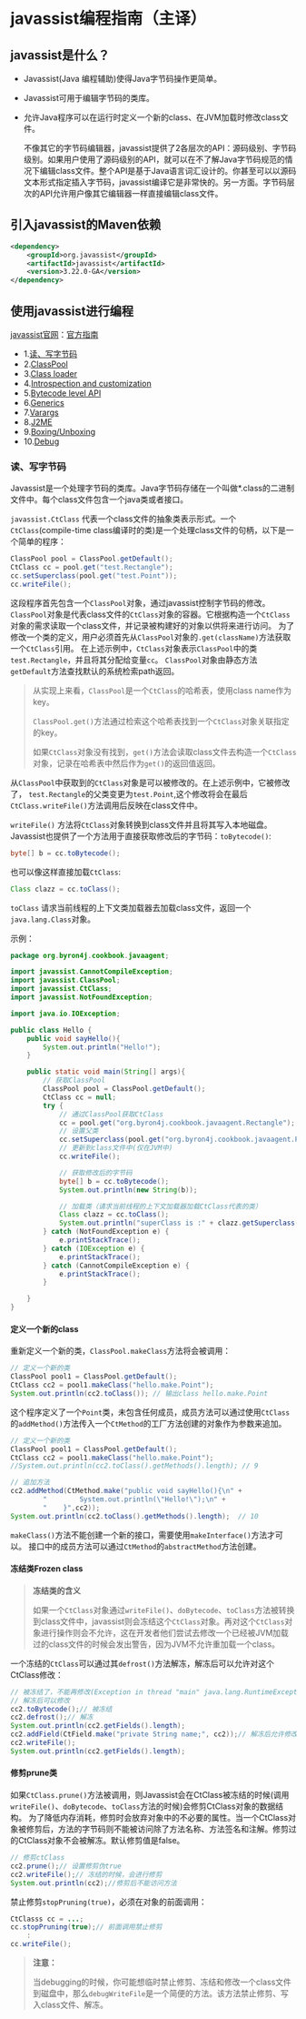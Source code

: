 # javassist编程指南（主译）

## javassist是什么？

- Javassist(Java 编程辅助)使得Java字节码操作更简单。
- Javassist可用于编辑字节码的类库。
- 允许Java程序可以在运行时定义一个新的class、在JVM加载时修改class文件。

  不像其它的字节码编辑器，javassist提供了2各层次的API：源码级别、字节码级别。如果用户使用了源码级别的API，就可以在不了解Java字节码规范的情况下编辑class文件。整个API是基于Java语言词汇设计的。你甚至可以以源码文本形式指定插入字节码，javassist编译它是非常快的。另一方面。字节码层次的API允许用户像其它编辑器一样直接编辑class文件。
  
## 引入javassist的Maven依赖

```xml
<dependency>
    <groupId>org.javassist</groupId>
    <artifactId>javassist</artifactId>
    <version>3.22.0-GA</version>
</dependency>
```

## 使用javassist进行编程

 [javassist官网](http://www.javassist.org/)：[官方指南](http://www.javassist.org/tutorial/tutorial.html)
 
- 1.[读、写字节码]() 
- 2.[ClassPool]() 
- 3.[Class loader]() 
- 4.[Introspection and customization]() 
- 5.[Bytecode level API]() 
- 6.[Generics]() 
- 7.[Varargs]() 
- 8.[J2ME]() 
- 9.[Boxing/Unboxing]() 
- 10.[Debug]()


### 读、写字节码

  Javassist是一个处理字节码的类库。Java字节码存储在一个叫做*.class的二进制文件中。每个class文件包含一个java类或者接口。
  
  ```javassist.CtClass``` 代表一个class文件的抽象类表示形式。一个```CtClass```(compile-time class编译时的类)是一个处理class文件的句柄，以下是一个简单的程序：

```java
ClassPool pool = ClassPool.getDefault();
CtClass cc = pool.get("test.Rectangle");
cc.setSuperclass(pool.get("test.Point"));
cc.writeFile();
```

这段程序首先包含一个```ClassPool```对象，通过javassist控制字节码的修改。```ClassPool```对象是代表class文件的```CtClass```对象的容器。它根据构造一个```CtClass```对象的需求读取一个class文件，并记录被构建好的对象以供将来进行访问。
为了修改一个类的定义，用户必须首先从```ClassPool```对象的```.get(className)```方法获取一个```CtClass```引用。
在上述示例中，```CtClass```对象表示```ClassPool```中的类```test.Rectangle```，并且将其分配给变量```cc```。
```ClassPool```对象由静态方法```getDefault```方法查找默认的系统检索path返回。

>从实现上来看，```ClassPool```是一个```CtClass```的哈希表，使用class name作为key。
>
>```ClassPool.get()```方法通过检索这个哈希表找到一个```CtClass```对象关联指定的key。
>
>如果```CtClass```对象没有找到，```get()```方法会读取class文件去构造一个```CtClass```对象，记录在哈希表中然后作为```get()```的返回值返回。

从```ClassPool```中获取到的```CtClass```对象是可以被修改的。在上述示例中，它被修改了， ```test.Rectangle```的父类变更为```test.Point```,这个修改将会在最后```CtClass.writeFile()```方法调用后反映在class文件中。

```writeFile()``` 方法将```CtClass```对象转换到class文件并且将其写入本地磁盘。Javassist也提供了一个方法用于直接获取修改后的字节码：```toBytecode()```:
```java
byte[] b = cc.toBytecode();
```  

也可以像这样直接加载```CtClass```:
```java
Class clazz = cc.toClass();
```

```toClass``` 请求当前线程的上下文类加载器去加载class文件，返回一个```java.lang.Class```对象。

示例：

```java
package org.byron4j.cookbook.javaagent;

import javassist.CannotCompileException;
import javassist.ClassPool;
import javassist.CtClass;
import javassist.NotFoundException;

import java.io.IOException;

public class Hello {
    public void sayHello(){
        System.out.println("Hello!");
    }

    public static void main(String[] args){
        // 获取ClassPool
        ClassPool pool = ClassPool.getDefault();
        CtClass cc = null;
        try {
            // 通过ClassPool获取CtClass
            cc = pool.get("org.byron4j.cookbook.javaagent.Rectangle");
            // 设置父类
            cc.setSuperclass(pool.get("org.byron4j.cookbook.javaagent.Point"));
            // 更新到class文件中(仅在JVM中)
            cc.writeFile();

            // 获取修改后的字节码
            byte[] b = cc.toBytecode();
            System.out.println(new String(b));

            // 加载类（请求当前线程的上下文加载器加载CtClass代表的类）
            Class clazz = cc.toClass();
            System.out.println("superClass is :" + clazz.getSuperclass());
        } catch (NotFoundException e) {
            e.printStackTrace();
        } catch (IOException e) {
            e.printStackTrace();
        } catch (CannotCompileException e) {
            e.printStackTrace();
        }

    }
}

```

#### 定义一个新的class

重新定义一个新的类，```ClassPool.makeClass```方法将会被调用：

```java
// 定义一个新的类
ClassPool pool1 = ClassPool.getDefault();
CtClass cc2 = pool1.makeClass("hello.make.Point");
System.out.println(cc2.toClass()); // 输出class hello.make.Point
```

这个程序定义了一个```Point```类，未包含任何成员，成员方法可以通过使用```CtClass```的```addMethod()```方法传入一个```CtMethod```的工厂方法创建的对象作为参数来追加。

```java
// 定义一个新的类
ClassPool pool1 = ClassPool.getDefault();
CtClass cc2 = pool1.makeClass("hello.make.Point");
//System.out.println(cc2.toClass().getMethods().length); // 9

// 追加方法
cc2.addMethod(CtMethod.make("public void sayHello(){\n" +
        "        System.out.println(\"Hello!\");\n" +
        "    }",cc2));
System.out.println(cc2.toClass().getMethods().length);  // 10
```


```makeClass()```方法不能创建一个新的接口，需要使用```makeInterface()```方法才可以。
接口中的成员方法可以通过```CtMethod```的```abstractMethod```方法创建。

#### 冻结类Frozen class

>**冻结类的含义**
>
>如果一个```CtClass```对象通过```writeFile()```、```doBytecode```、```toClass```方法被转换到class文件中，javassist则会冻结这个```CtClass```对象。再对这个```CtClass```对象进行操作则会不允许，这在开发者他们尝试去修改一个已经被JVM加载过的class文件的时候会发出警告，因为JVM不允许重加载一个class。

一个冻结的```CtClass```可以通过其```defrost()```方法解冻，解冻后可以允许对这个CtClass修改：
```java
// 被冻结了，不能再修改(Exception in thread "main" java.lang.RuntimeException: hello.make.Point class is frozen)
// 解冻后可以修改
cc2.toBytecode();// 被冻结
cc2.defrost();// 解冻
System.out.println(cc2.getFields().length);
cc2.addField(CtField.make("private String name;", cc2));// 解冻后允许修改
cc2.writeFile();
System.out.println(cc2.getFields().length);

```

#### 修剪prune类

如果```CtClass.prune()```方法被调用，则Javassist会在CtClass被冻结的时候(调用```writeFile()```、```doBytecode```、```toClass```方法的时候)会修剪CtClass对象的数据结构。
为了降低内存消耗，修剪时会放弃对象中的不必要的属性。当一个CtClass对象被修剪后，方法的字节码则不能被访问除了方法名称、方法签名和注解。修剪过的CtClass对象不会被解冻。默认修剪值是false。


```java
// 修剪ctClass
cc2.prune();// 设置修剪伪true
cc2.writeFile();// 冻结的时候，会进行修剪
System.out.println(cc2);//修剪后不能访问方法
```

禁止修剪```stopPruning(true)```，必须在对象的前面调用：

```java
CtClasss cc = ...;
cc.stopPruning(true);// 前面调用禁止修剪
    :
cc.writeFile();            
```

>**注意：**
>
>当debugging的时候，你可能想临时禁止修剪、冻结和修改一个class文件到磁盘中，那么```debugWriteFile```是一个简便的方法。该方法禁止修剪、写入class文件、解冻。
>




























